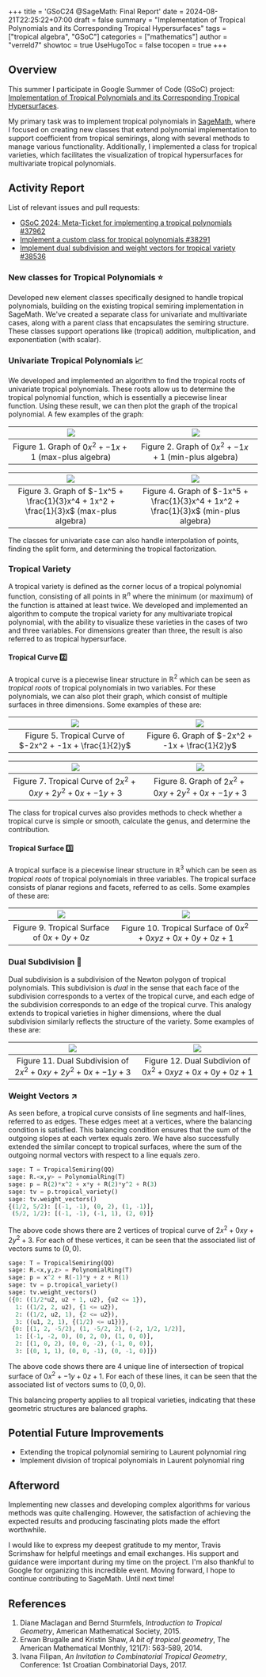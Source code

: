 +++
title = 'GSoC24 @SageMath: Final Report'
date = 2024-08-21T22:25:22+07:00
draft = false
summary = "Implementation of Tropical Polynomials and its Corresponding Tropical Hypersurfaces"
tags = ["tropical algebra", "GSoC"]
categories = ["mathematics"]
author = "verreld7"
showtoc = true
UseHugoToc = false
tocopen = true
+++

## Overview
This summer I participate in Google Summer of Code (GSoC) project: [Implementation of Tropical Polynomials and its Corresponding Tropical Hypersurfaces](https://summerofcode.withgoogle.com/myprojects/details/j1yAryTd).

My primary task was to implement tropical polynomials in [SageMath](https://www.sagemath.org/), where I focused on creating new classes that extend polynomial implementation to support coefficient from tropical semirings, along with several methods to manage various functionality.  Additionally, I implemented a class for tropical varieties, which facilitates the visualization of tropical hypersurfaces for multivariate tropical polynomials.

## Activity Report

List of relevant issues and pull requests:
* [GSoC 2024: Meta-Ticket for implementing a tropical polynomials #37962](https://github.com/sagemath/sage/issues/37962)
* [Implement a custom class for tropical polynomials #38291](https://github.com/sagemath/sage/pull/38291)
* [Implement dual subdivision and weight vectors for tropical variety #38536](https://github.com/sagemath/sage/pull/38536)

### New classes for Tropical Polynomials :star:
Developed new element classes specifically designed to handle tropical polynomials, building on the existing tropical semiring implementation in SageMath. We've created a separate class for univariate and multivariate cases, along with a parent class that encapsulates the semiring structure. These classes support operations like (tropical) addition, multiplication, and exponentiation (with scalar).

### Univariate Tropical Polynomials 📈
We developed and implemented an algorithm to find the tropical roots of univariate tropical polynomials. These roots allow us to determine the tropical polynomial function, which is essentially a piecewise linear function. Using these result, we can then plot the graph of the tropical polynomial. A few examples of the graph:

|![](../images/polyplot1.png) | ![](../images/polyplot2.png)  |
|:-:|:-:|
| Figure 1. Graph of $0x^2 + -1x + 1$ (max-plus algebra) | Figure 2. Graph of $0x^2 + -1x + 1$ (min-plus algebra)|

|![](../images/polyplot3.png) | ![](../images/polyplot4.png)  |
|:-:|:-:|
| Figure 3. Graph of $-1x^5 + \frac{1}{3}x^4 + 1x^2 + \frac{1}{3}x$ (max-plus algebra) | Figure 4. Graph of $-1x^5 + \frac{1}{3}x^4 + 1x^2 + \frac{1}{3}x$  (min-plus algebra)|

The classes for univariate case can also handle interpolation of points, finding the split form, and determining the tropical factorization.

### Tropical Variety
A tropical variety is defined as the corner locus of a tropical polynomial function, consisting of all points in $\mathbb{R}^n$ where the minimum (or maximum) of the function is attained at least twice. We developed and implemented an algorithm to compute the tropical variety for any multivariate tropical polynomial, with the ability to visualize these varieties in the cases of two and three variables. For dimensions greater than three, the result is also referred to as tropical hypersurface.

#### Tropical Curve :two:
A tropical curve is a piecewise linear structure in $\mathbb{R}^2$ which can be seen as *tropical roots* of tropical polynomials in two variables.  For these polynomials, we can also plot their graph, which consist of multiple surfaces in three dimensions. Some examples of these are:

|![](../images/tcurve1.png)  | ![](../images/mpolyplot3d1.png)   |
|:-:|:-:|
|Figure 5. Tropical Curve of $-2x^2 + -1x + \frac{1}{2}y$| Figure 6. Graph of $-2x^2 + -1x + \frac{1}{2}y$ |

|![](../images/tcurve2.png)  |![](../images/mpolyplot3d2.png)   |
|:-:|:-:|
|Figure 7. Tropical Curve of $2x^2 + 0xy + 2y^2 + 0x + -1y + 3$ | Figure 8. Graph of $2x^2 + 0xy + 2y^2 + 0x + -1y + 3$ |

The class for tropical curves also provides methods to check whether a tropical curve is simple or smooth, calculate the genus, and determine the contribution.

#### Tropical Surface :three:
A tropical surface is a piecewise linear structure in $\mathbb{R}^3$ which can be seen as *tropical roots* of tropical polynomials in three variables.  The tropical surface consists of planar regions and facets, referred to as cells. Some examples of these are:

|![](../images/tsurface1.png) | ![](../images/tsurface2.png) |
|:-:|:-:|
|Figure 9. Tropical Surface of $0x + 0y + 0z$|Figure 10. Tropical Surface of $0x^2 + 0xyz + 0x + 0y + 0z + 1$|

### Dual Subdivision 🔗
Dual subdivision is a subdivision of the Newton polygon of tropical polynomials. This subdivision is *dual* in the sense that each face of the subdivision corresponds to a vertex of the tropical curve, and each edge of the subdivision corresponds to an edge of the tropical curve. This analogy extends to tropical varieties in higher dimensions, where the dual subdivision similarly reflects the structure of the variety. Some examples of these are:

|![](../images/dual1.png) | ![](../images/dual2.png) |
|:-:|:-:|
|Figure 11. Dual Subdivision of $2x^2 + 0xy + 2y^2 + 0x + -1y + 3$|Figure 12. Dual Subdivion of $0x^2 + 0xyz + 0x + 0y + 0z + 1$|

### Weight Vectors ↗
As seen before, a tropical curve consists of line segments and half-lines, referred to as edges. These edges meet at a vertices, where the balancing condition is satisfied. This balancing condition ensures that the sum of the outgoing slopes at each vertex equals zero. We have also successfully extended the similar concept to tropical surfaces, where the sum of the outgoing normal vectors with respect to a line equals zero.

```python
sage: T = TropicalSemiring(QQ)
sage: R.<x,y> = PolynomialRing(T)
sage: p = R(2)*x^2 + x*y + R(2)*y^2 + R(3)
sage: tv = p.tropical_variety()
sage: tv.weight_vectors()
{(1/2, 5/2): [(-1, -1), (0, 2), (1, -1)],
 (5/2, 1/2): [(-1, -1), (-1, 1), (2, 0)]}
```
The above code shows there are $2$ vertices of tropical curve of $2x^2 + 0xy + 2y^2 + 3$. For each of these vertices, it can be seen that the associated list of vectors sums to $(0,0)$.

```python
sage: T = TropicalSemiring(QQ)
sage: R.<x,y,z> = PolynomialRing(T)
sage: p = x^2 + R(-1)*y + z + R(1)
sage: tv = p.tropical_variety()
sage: tv.weight_vectors()
({0: ((1/2*u2, u2 + 1, u2), {u2 <= 1}),
  1: ((1/2, 2, u2), {1 <= u2}),
  2: ((1/2, u2, 1), {2 <= u2}),
  3: ((u1, 2, 1), {(1/2) <= u1})},
 {0: [(1, 2, -5/2), (1, -5/2, 2), (-2, 1/2, 1/2)],
  1: [(-1, -2, 0), (0, 2, 0), (1, 0, 0)],
  2: [(1, 0, 2), (0, 0, -2), (-1, 0, 0)],
  3: [(0, 1, 1), (0, 0, -1), (0, -1, 0)]})
```
The above code shows there are $4$ unique line of intersection of tropical surface of $0x^2 + -1y + 0z + 1$. For each of these lines, it can be seen that the associated list of vectors sums to $(0,0,0)$.

This balancing property applies to all tropical varieties, indicating that these geometric structures are balanced graphs.

## Potential Future Improvements
* Extending the tropical polynomial semiring to Laurent polynomial ring
* Implement division of tropical polynomials in Laurent polynomial ring

## Afterword
Implementing new classes and developing complex algorithms for various methods was quite challenging. However, the satisfaction of achieving the expected results and producing fascinating plots made the effort worthwhile.

I would like to express my deepest gratitude to my mentor, Travis Scrimshaw for helpful meetings and email exchanges. His support and guidance were important during my time on the project. I'm also thankful to Google for organizing this incredible event. Moving forward, I hope to continue contributing to SageMath. Until next time!

## References

1. Diane Maclagan and Bernd Sturmfels, *Introduction to Tropical Geometry*, American Mathematical Society, 2015.
2. Erwan Brugalle and Kristin Shaw, *A bit of tropical geometry*, The American Mathematical Monthly, 121(7): 563-589, 2014.
3. Ivana Filipan, *An Invitation to Combinatorial Tropical Geometry*, Conference: 1st Croatian Combinatorial Days, 2017.
